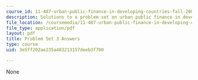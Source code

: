 ```yaml
---
course_id: 11-487-urban-public-finance-in-developing-countries-fall-2004
description: Solutions to a problem set on urban public finance in developing countries.
file_location: /coursemedia/11-487-urban-public-finance-in-developing-countries-fall-2004/3e5ff202ae235a483213157deeb3f700_ps3_ans.pdf
file_type: application/pdf
layout: pdf
title: Problem Set 3 Answers
type: course
uid: 3e5ff202ae235a483213157deeb3f700

---
```

None